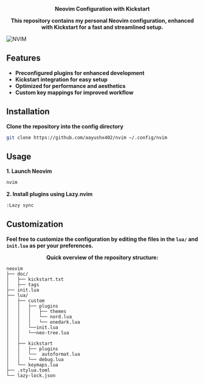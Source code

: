 <p align="center"> <strong>Neovim Configuration with Kickstart</strong>  </p> 

<p align="center"> <strong>This repository contains my personal Neovim configuration, enhanced with Kickstart for a fast and streamlined setup.
</strong>  </p>

![NVIM](https://raw.githubusercontent.com/aayushx402/neovim/main/preview.webp)

## Features

- **Preconfigured plugins for enhanced development**
- **Kickstart integration for easy setup**
- **Optimized for performance and aesthetics**
- **Custom key mappings for improved workflow**

## Installation

**Clone the repository into the config directory**

```bash
git clone https://github.com/aayushx402/nvim ~/.config/nvim
```

## Usage

**1. Launch Neovim**

```bash
nvim
```

**2. Install plugins using Lazy.nvim**
```bash
:Lazy sync
```

## Customization

**Feel free to customize the configuration by editing the files in the `lua/` and `init.lua` as per your preferences.**

<p align="center"> <strong>Quick overview of the repository structure:</strong>  </p>

```shell
neovim
├── doc/                      
│   ├── kickstart.txt         
│   ├── tags                       
├── init.lua                  
├── lua/                      
│   ├── custom
│   │   ├── plugins
│   │   │   ├── themes
│   │   │   └── nord.lua
│   │   │   └── onedark.lua
│   │   └──init.lua
│   │   └──neo-tree.lua
│   │          
│   ├── kickstart
│   │   ├── plugins
│   │   └──  autoformat.lua
│   │   └── debug.lua
│   └── keymaps.lua          
├── .stylua.toml              
└── lazy-lock.json            
```



